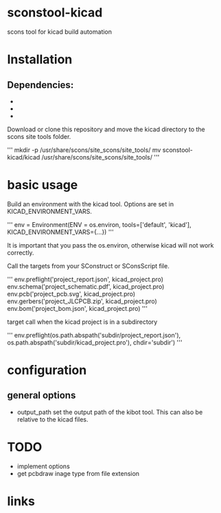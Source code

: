 # sconstool-kicad

scons tool for kicad build automation

# Installation

Dependencies:
- 
-
-
-


Download or clone this repository and move the kicad directory to the scons site tools folder.

'''
mkdir -p /usr/share/scons/site_scons/site_tools/
mv sconstool-kicad/kicad /usr/share/scons/site_scons/site_tools/
'''

# basic usage

Build an environment with the kicad tool. Options are set in KICAD_ENVIRONMENT_VARS.

'''
env = Environment(ENV = os.environ,
        tools=['default', 'kicad'], 
        KICAD_ENVIRONMENT_VARS={...})
'''

It is important that you pass the os.environ, otherwise kicad will not work correctly.

Call the targets from your SConstruct or SConsScript file.

'''
env.preflight('project_report.json', kicad_project.pro)
env.schema('project_schematic.pdf', kicad_project.pro)
env.pcb('project_pcb.svg', kicad_project.pro)
env.gerbers('project_JLCPCB.zip', kicad_project.pro)
env.bom('project_bom.json', kicad_project.pro)
'''

target call when the kicad project is in a subdirectory

'''
env.preflight(os.path.abspath('subdir/project_report.json'), os.path.abspath('subdir/kicad_project.pro'), chdir='subdir')
'''

# configuration

## general options

- output_path set the output path of the kibot tool. This can also be relative to the kicad files.

# TODO 

- implement options
- get pcbdraw inage type from file extension

# links

